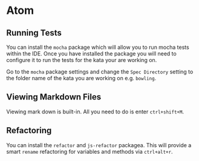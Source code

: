 # Atom
## Running Tests
You can install the `mocha` package which will allow you to run mocha tests
within the IDE. Once you have installed the package you will need to configure
it to run the tests for the kata your are working on.

Go to the `mocha` package settings and change the `Spec Directory` setting to the
folder name of the kata you are working on e.g. `bowling`.

## Viewing Markdown Files
Viewing mark down is built-in. All you need to do is enter `ctrl+shift+M`.

## Refactoring
You can install the `refactor` and `js-refactor` packagea. This will provide a smart `rename` refactoring for variables and methods via `ctrl+alt+r`.
